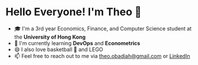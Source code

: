 # Hello Everyone! I'm Theo 👋

- :mortar_board: I'm a 3rd year Economics, Finance, and Computer Science student at the **University of Hong Kong**
- 🌱 I'm currently learning **DevOps** and **Econometrics**
- 😄 I also love basketball :basketball: and LEGO
- 📫 Feel free to reach out to me via theo.obadiah@gmail.com or [LinkedIn](www.linkedin.com/in/theo-obadiah-teguh)
